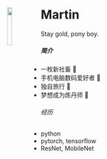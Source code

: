 # <img src="https://cdn.jsdelivr.net/gh/lblbk/picgo/work/20201224164001.png" align="left" width="15%" height="15%" >

#    Martin

Stay gold, pony boy.

##### 简介

- 一枚新社畜 :dog: 
- 手机电脑数码爱好者 :iphone:
- 独自旅行 🚆
- 梦想成为炼丹师 🎈

###### 经历

- python
- pytorch, tensorflow
- ResNet, MobileNet
